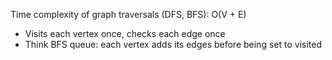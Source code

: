 
Time complexity of graph traversals (DFS, BFS): O(V + E)
- Visits each vertex once, checks each edge once
- Think BFS queue: each vertex adds its edges before being set to visited